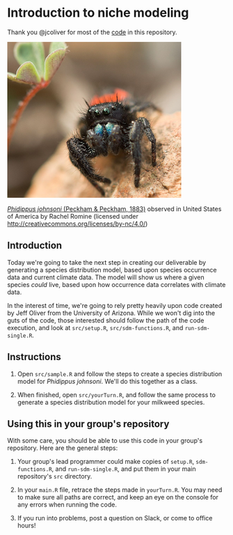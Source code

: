 # Introduction to niche modeling

Thank you @jcoliver for most of the [code](https://github.com/jcoliver/biodiversity-sdm-lesson) in this repository.

![Phidippus johnsoni](data/johnsoni400.png)

[*Phidippus johnsoni* (Peckham & Peckham, 1883)](https://www.gbif.org/occurrence/3456688654)
observed in United States of America
 by Rachel Romine (licensed under http://creativecommons.org/licenses/by-nc/4.0/)


## Introduction

Today we're going to take the next step in creating our deliverable by generating a species distribution model, based upon species occurrence data and current climate data. The model will show us where a given species *could* live, based upon how occurrence data correlates with climate data.

In the interest of time, we're going to rely pretty heavily upon code created by Jeff Oliver from the University of Arizona. While we won't dig into the guts of the code, those interested should follow the path of the code execution, and look at `src/setup.R`, `src/sdm-functions.R`, and `run-sdm-single.R`.

## Instructions


1. Open `src/sample.R` and follow the steps to create a species distribution model for *Phidippus johnsoni*. We'll do this together as a class.

2. When finished, open `src/yourTurn.R`, and follow the same process to generate a species distribution model for your milkweed species.


## Using this in your group's repository

With some care, you should be able to use this code in your group's repository. Here are the general steps:

1. Your group's lead programmer could make copies of `setup.R`, `sdm-functions.R`, and `run-sdm-single.R`, and put them in your main repository's `src` directory.

2. In your `main.R` file, retrace the steps made in `yourTurn.R`. You may need to make sure all paths are correct, and keep an eye on the console for any errors when running the code.

3. If you run into problems, post a question on Slack, or come to office hours!



